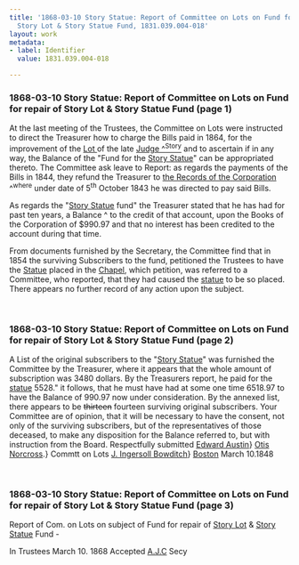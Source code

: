 ```yaml
---
title: '1868-03-10 Story Statue: Report of Committee on Lots on Fund for repair of
  Story Lot & Story Statue Fund, 1831.039.004-018'
layout: work
metadata:
- label: Identifier
  value: 1831.039.004-018

---
```

<div class="pages">
<div id="page-1130652">
<h3><a name="page-1130652">1868-03-10 Story Statue: Report of Committee on Lots on Fund for repair of Story Lot &amp; Story Statue Fund (page 1)</a></h3>
<div class="page-content">
<p>At the last meeting of the Trustees, the Committee<span class='line-break'> </span>on Lots were instructed to direct the Treasurer how<span class='line-break'> </span>to charge the Bills paid in 1864, for the improvement<span class='line-break'> </span>of the <a href='/pages/subjects/56311' title='Lot 313'>Lot <!--313--></a> of the late <a href='/pages/subjects/53237' title='Story, Joseph'>Judge ^<sup>Story</sup></a> and to ascertain if in<span class='line-break'> </span>any way, the Balance of the "Fund for the <a href='/pages/subjects/56255' title='Joseph Story Statue'>Story Statue</a>"<span class='line-break'> </span>can be appropriated thereto. The Committee ask<span class='line-break'> </span>leave to Report: as regards the payments of the Bills in<span class='line-break'> </span>1844, they refund the Treasurer to <ins>the Records of the<span class='line-break'> </span>Corporation</ins> ^<sup>where</sup> under date of<date when='1843-10-05'> 5<sup>th</sup> October 1843</date> he was<span class='line-break'> </span>directed to pay said Bills.</p>
<p>As regards the "<a href='/pages/subjects/56255' title='Joseph Story Statue'>Story Statue</a> fund" the Treasurer stated <span class='line-break'> </span>that he has had for past ten years, a Balance ^ to the credit of that<span class='line-break'> </span>account, upon the Books of the Corporation of $990.97<span class='line-break'> </span>and that no interest has been credited to the account<span class='line-break'> </span>during that time.</p>
<p>From documents furnished by the Secretary, the<span class='line-break'> </span>Committee find that in 1854 the surviving Subscribers<span class='line-break'> </span>to the fund, petitioned the Trustees to have the <a href='/pages/subjects/56255' title='Joseph Story Statue'><!--Story-->Statue</a><span class='line-break'> </span>placed in the <a href='/pages/subjects/53239' title='Bigelow Chapel'><!--Bigelow-->Chapel</a>, which petition, was referred<span class='line-break'> </span>to a Committee, who reported, that they had caused<span class='line-break'> </span>the <a href='/pages/subjects/56255' title='Joseph Story Statue'><!--Story-->statue</a> to be so placed. There appears no further<span class='line-break'> </span>record of any action upon the subject.</p>
</div>
</div>
<br />
<div id="page-1130653">
<h3><a name="page-1130653">1868-03-10 Story Statue: Report of Committee on Lots on Fund for repair of Story Lot &amp; Story Statue Fund (page 2)</a></h3>
<div class="page-content">
<p>A List of the original subscribers to the "<a href='/pages/subjects/56255' title='Joseph Story Statue'>Story Statue</a>" was <span class='line-break'> </span>furnished the Committee by the Treasurer, where it appears<span class='line-break'> </span>that the whole amount of subscription was 3480 dollars.<span class='line-break'> </span>By the Treasurers report, he paid for the <a href='/pages/subjects/56255' title='Joseph Story Statue'><!--Story-->statue</a> 5528." <span class='line-break'> </span>it follows, that he must have had at some one time<span class='line-break'> </span>6518.97 to have the Balance of 990.97 now under<span class='line-break'> </span>consideration. By the annexed list, there appears<span class='line-break'> </span>to be <del>thirteen</del> fourteen surviving original subscribers. Your<span class='line-break'> </span>Committee are of opinion, that it will be necessary<span class='line-break'> </span>to have the consent, not only of the surviving subscribers,<span class='line-break'> </span>but of the representatives of those deceased, to make<span class='line-break'> </span>any disposition for the Balance referred to, but<span class='line-break'> </span>with instruction from the Board.<span class='line-break'> </span>Respectfully submitted<span class='line-break'> </span><a href='/pages/subjects/54832' title='Austin, Edward'>Edward Austin</a>}<span class='line-break'> </span><a href='/pages/subjects/56312' title='Norcross, Otis'>Otis Norcross</a>.} Commtt on Lots<span class='line-break'> </span><a href='/pages/subjects/54833' title='Bowditch, J. Ingersoll'>J. Ingersoll Bowditch</a>}<span class='line-break'> </span><a href='/pages/subjects/52559' title='Boston, MA'>Boston</a> <date when='1848-03-10'>March 10.1848</date></p>
</div>
</div>
<br />
<div id="page-1130654">
<h3><a name="page-1130654">1868-03-10 Story Statue: Report of Committee on Lots on Fund for repair of Story Lot &amp; Story Statue Fund (page 3)</a></h3>
<div class="page-content">
<p>Report of Com. on Lots<span class='line-break'> </span>on subject of<span class='line-break'> </span>Fund for repair of <a href='/pages/subjects/56311' title='Lot 313'>Story Lot</a><span class='line-break'> </span>&amp;<span class='line-break'> </span><a href='/pages/subjects/56255' title='Joseph Story Statue'>Story Statue</a> Fund -</p>
<p>In Trustees<span class='line-break'> </span><date when='1868-03-10'>March 10. 1868</date><span class='line-break'> </span>Accepted <span class='line-break'> </span><a href='/pages/subjects/53157' title='Coolidge, Austin J.'>A.J.C</a> Secy</p>
</div>
</div>
<br />
</div>
